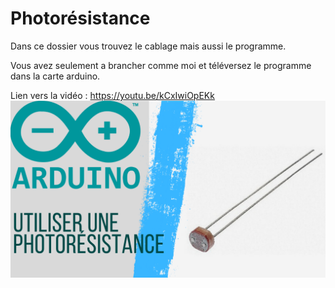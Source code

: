# Photorésistance
Dans ce dossier vous trouvez le cablage mais aussi le programme.

Vous avez seulement a brancher comme moi et téléversez le programme dans la carte arduino.

Lien vers la vidéo : https://youtu.be/kCxIwiOpEKk
![alt text](https://github.com/electrocodeur/photoresistance/blob/main/arduinorphotoresistance.png?raw=true)
